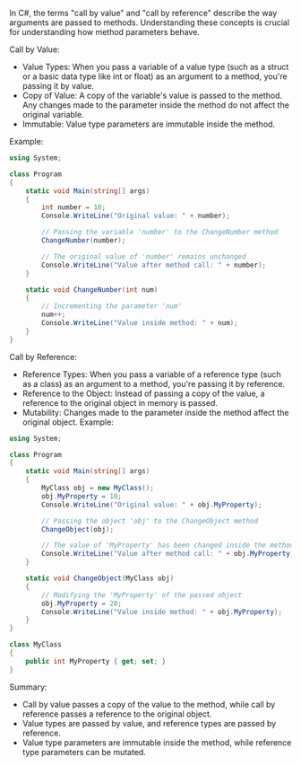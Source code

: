In C#, the terms "call by value" and "call by reference" describe the way arguments are passed to methods. Understanding these concepts is crucial for understanding how method parameters behave.

Call by Value:
- Value Types: When you pass a variable of a value type (such as a struct or a basic data type like int or float) as an argument to a method, you're passing it by value.
- Copy of Value: A copy of the variable's value is passed to the method. Any changes made to the parameter inside the method do not affect the original variable.
- Immutable: Value type parameters are immutable inside the method.

Example:

```C#
using System;

class Program
{
    static void Main(string[] args)
    {
        int number = 10;
        Console.WriteLine("Original value: " + number);

        // Passing the variable 'number' to the ChangeNumber method
        ChangeNumber(number);

        // The original value of 'number' remains unchanged
        Console.WriteLine("Value after method call: " + number);
    }

    static void ChangeNumber(int num)
    {
        // Incrementing the parameter 'num'
        num++;
        Console.WriteLine("Value inside method: " + num);
    }
}
```

Call by Reference:
- Reference Types: When you pass a variable of a reference type (such as a class) as an argument to a method, you're passing it by reference.
- Reference to the Object: Instead of passing a copy of the value, a reference to the original object in memory is passed.
- Mutability: Changes made to the parameter inside the method affect the original object.
Example:

```C#
using System;

class Program
{
    static void Main(string[] args)
    {
        MyClass obj = new MyClass();
        obj.MyProperty = 10;
        Console.WriteLine("Original value: " + obj.MyProperty);

        // Passing the object 'obj' to the ChangeObject method
        ChangeObject(obj);

        // The value of 'MyProperty' has been changed inside the method
        Console.WriteLine("Value after method call: " + obj.MyProperty);
    }

    static void ChangeObject(MyClass obj)
    {
        // Modifying the 'MyProperty' of the passed object
        obj.MyProperty = 20;
        Console.WriteLine("Value inside method: " + obj.MyProperty);
    }
}

class MyClass
{
    public int MyProperty { get; set; }
}
```

Summary:
- Call by value passes a copy of the value to the method, while call by reference passes a reference to the original object.
- Value types are passed by value, and reference types are passed by reference.
- Value type parameters are immutable inside the method, while reference type parameters can be mutated.